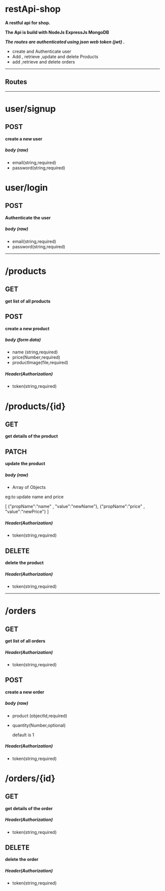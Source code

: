 # restApi-shop
__A restful api for shop.__

__The Api is build with NodeJs ExpressJs MongoDB__

__*The routes are authenticated using json web token (jwt) .*__

- create and Authenticate user
- Add , retrieve ,update and delete  Products
- add ,retrieve and delete orders

--------


## Routes
--------
# user/signup
## POST
__create a new user__
 ##### body (raw)
 - email(string,required)
 - password(string,required)
 
# user/login
## POST
__Authenticate the user__
 ##### body (raw)
 - email(string,required)
 - password(string,required)
   
--------
# /products
## GET
 __get list of all products__
## POST
 __create a new product__
 ##### body (form data)
 - name (string,required)
 - price(Number,required)
 - productImage(file,required)
 ##### Header(Authorization)
  - token(string,required)
  
# /products/{id}
## GET
 __get details of the product__
## PATCH
 __update the  product__
 ##### body (raw)
  - Array of Objects
  
  eg:to update name and price
  
   [ {"propName":"name" , "value":"newName"},
    {"propName":"price" , "value":"newPrice"} ]
 ##### Header(Authorization)
  - token(string,required)
 ## DELETE
 __delete the  product__
 ##### Header(Authorization)
  - token(string,required)  
  
 -------- 
# /orders
## GET
__get list of all orders__
##### Header(Authorization)
  - token(string,required)
## POST 
 __create a new order__
 ##### body (raw)
 - product (objectId,required)
 - quantity(Number,optional)
 
    default is 1
 ##### Header(Authorization)
 - token(string,required)
   
# /orders/{id}
## GET
__get details of the order__
##### Header(Authorization)
  - token(string,required)
## DELETE 
 __delete the order__ 
 ##### Header(Authorization)
 - token(string,required)   
 
